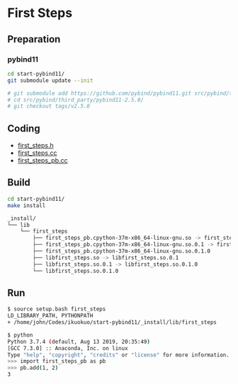 # First Steps

## Preparation

### pybind11

```bash
cd start-pybind11/
git submodule update --init

# git submodule add https://github.com/pybind/pybind11.git src/pybind/third_party/pybind11-2.5.0
# cd src/pybind/third_party/pybind11-2.5.0/
# git checkout tags/v2.5.0
```

<!--
CMake Error at src/pybind/CMakeLists.txt:4 (add_subdirectory):
  add_subdirectory not given a binary directory but the given source
  directory
  "/home/john/Codes/ikuokuo/start-pybind11/third_party/pybind11-2.5.0" is not
  a subdirectory of "/home/john/Codes/ikuokuo/start-pybind11/src/pybind".
  When specifying an out-of-tree source a binary directory must be explicitly
  specified.
-->

## Coding

* [first_steps.h](../src/cpp/first_steps/first_steps.h)
* [first_steps.cc](../src/cpp/first_steps/first_steps.cc)
* [first_steps_pb.cc](../src/pybind/first_steps/first_steps_pb.cc)

## Build

```bash
cd start-pybind11/
make install
```

```bash
_install/
└── lib
    └── first_steps
        ├── first_steps_pb.cpython-37m-x86_64-linux-gnu.so -> first_steps_pb.cpython-37m-x86_64-linux-gnu.so.0.1
        ├── first_steps_pb.cpython-37m-x86_64-linux-gnu.so.0.1 -> first_steps_pb.cpython-37m-x86_64-linux-gnu.so.0.1.0
        ├── first_steps_pb.cpython-37m-x86_64-linux-gnu.so.0.1.0
        ├── libfirst_steps.so -> libfirst_steps.so.0.1
        ├── libfirst_steps.so.0.1 -> libfirst_steps.so.0.1.0
        └── libfirst_steps.so.0.1.0
```

## Run

```bash
$ source setup.bash first_steps
LD_LIBRARY_PATH, PYTHONPATH
+ /home/john/Codes/ikuokuo/start-pybind11/_install/lib/first_steps
```

```bash
$ python
Python 3.7.4 (default, Aug 13 2019, 20:35:49)
[GCC 7.3.0] :: Anaconda, Inc. on linux
Type "help", "copyright", "credits" or "license" for more information.
>>> import first_steps_pb as pb
>>> pb.add(1, 2)
3
```
